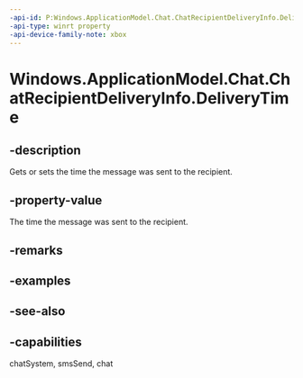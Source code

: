 ```yaml
---
-api-id: P:Windows.ApplicationModel.Chat.ChatRecipientDeliveryInfo.DeliveryTime
-api-type: winrt property
-api-device-family-note: xbox
---
```


<!-- Property syntax
public Windows.Foundation.IReference<Windows.Foundation.DateTime> DeliveryTime { get;  set; }
-->

# Windows.ApplicationModel.Chat.ChatRecipientDeliveryInfo.DeliveryTime

## -description
Gets or sets the time the message was sent to the recipient.

## -property-value
The time the message was sent to the recipient.

## -remarks

## -examples

## -see-also

## -capabilities
chatSystem, smsSend, chat

